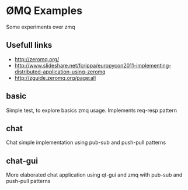 ØMQ Examples
============

Some experiments over zmq

Usefull links
-------------

  * http://zeromq.org/
  * http://www.slideshare.net/fcrippa/europycon2011-implementing-distributed-application-using-zeromq
  * http://zguide.zeromq.org/page:all

basic
-----

Simple test, to explore basics zmq usage. Implements req-resp pattern

chat
----

Chat simple implementation using pub-sub and push-pull patterns

chat-gui
--------

More elaborated chat application using qt-gui and zmq with pub-sub and push-pull patterns


